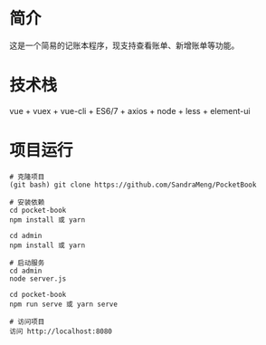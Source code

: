 # 简介

这是一个简易的记账本程序，现支持查看账单、新增账单等功能。

# 技术栈

vue + vuex + vue-cli + ES6/7 + axios + node + less + element-ui

# 项目运行

```	
# 克隆项目
(git bash) git clone https://github.com/SandraMeng/PocketBook

# 安装依赖
cd pocket-book 
npm install 或 yarn

cd admin 
npm install 或 yarn

# 启动服务
cd admin
node server.js

cd pocket-book
npm run serve 或 yarn serve

# 访问项目
访问 http://localhost:8080
```

